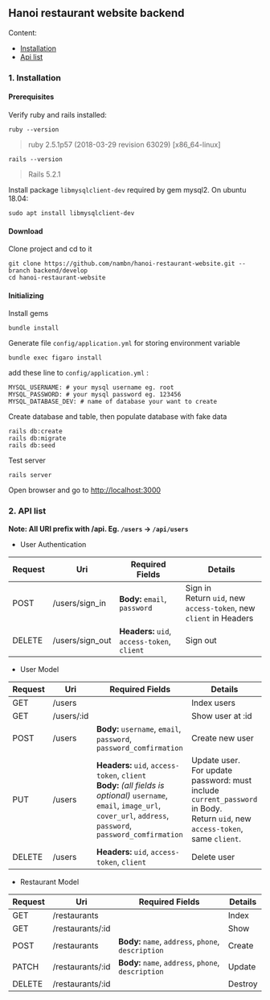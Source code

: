 ## Hanoi restaurant website backend
Content:
- [Installation](#1-Installation)
- [Api list](#2-api-list)

### 1. Installation

#### Prerequisites

Verify ruby and rails installed:
```
ruby --version
```
> ruby 2.5.1p57 (2018-03-29 revision 63029) [x86_64-linux]
```
rails --version
```
> Rails 5.2.1

Install package `libmysqlclient-dev` required by gem mysql2. On ubuntu 18.04:
```
sudo apt install libmysqlclient-dev
```

#### Download
Clone project and cd to it
```
git clone https://github.com/nambn/hanoi-restaurant-website.git --branch backend/develop
cd hanoi-restaurant-website
```

#### Initializing

Install gems
```
bundle install
```
Generate file `config/application.yml` for storing environment variable
```
bundle exec figaro install
```
add these line to `config/application.yml` :
```
MYSQL_USERNAME: # your mysql username eg. root
MYSQL_PASSWORD: # your mysql password eg. 123456
MYSQL_DATABASE_DEV: # name of database your want to create
```
Create database and table, then populate database with fake data
```
rails db:create
rails db:migrate
rails db:seed
```
Test server 
```
rails server
```
Open browser and go to [http://localhost:3000](http://localhost:3000)

### 2. API list

**Note: All URI prefix with /api. Eg. `/users` -> `/api/users`**

- User Authentication

Request | Uri | Required Fields | Details
--- | --- | --- | ---
POST | /users/sign_in | **Body:** `email`, `password` | Sign in<br>Return `uid`, new `access-token`, new `client` in Headers
DELETE | /users/sign_out | **Headers:** `uid`, `access-token`, `client` | Sign out

- User Model

Request | Uri | Required Fields | Details
--- | --- | --- | --- 
GET | /users || Index users
GET | /users/:id || Show user at :id
POST | /users | **Body:** `username`, `email`, `password`, `password_comfirmation` | Create new user
PUT | /users | **Headers:** `uid`, `access-token`, `client`<br> **Body:** *(all fields is optional)* `username`, `email`, `image_url`, `cover_url`, `address`, `password`, `password_comfirmation` | Update user.<br>For update password: must include `current_password` in Body.<br>Return `uid`, new `access-token`, same `client`.
DELETE | /users | **Headers:** `uid`, `access-token`, `client` | Delete user

- Restaurant Model

Request | Uri | Required Fields | Details
--- | --- | --- | --- 
GET | /restaurants | | Index
GET | /restaurants/:id || Show
POST | /restaurants | **Body:** `name`, `address`, `phone`, `description` | Create
PATCH | /restaurants/:id | **Body:** `name`, `address`, `phone`, `description` | Update
DELETE | /restaurants/:id || Destroy
